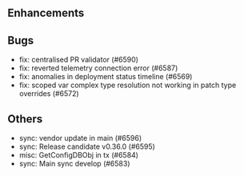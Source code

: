 ## Enhancements
## Bugs
- fix: centralised PR validator (#6590)
- fix: reverted telemetry connection error (#6587)
- fix: anomalies in deployment status timeline (#6569)
- fix: scoped var complex type resolution not working in patch type overrides (#6572)
## Others
- sync: vendor update in main (#6596)
- sync: Release candidate v0.36.0 (#6595)
- misc: GetConfigDBObj in tx (#6584)
- sync: Main sync develop (#6583)
